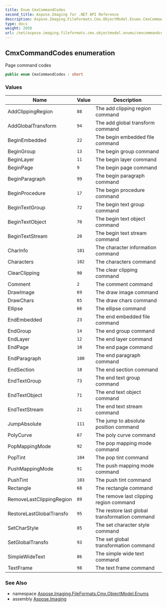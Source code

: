```yaml
---
title: Enum CmxCommandCodes
second_title: Aspose.Imaging for .NET API Reference
description: Aspose.Imaging.FileFormats.Cmx.ObjectModel.Enums.CmxCommandCodes enum. Page command codes
type: docs
weight: 2050
url: /net/aspose.imaging.fileformats.cmx.objectmodel.enums/cmxcommandcodes/
---
```

## CmxCommandCodes enumeration

Page command codes

```csharp
public enum CmxCommandCodes : short
```

### Values

| Name | Value | Description |
| --- | --- | --- |
| AddClippingRegion | `88` | The add clipping region command |
| AddGlobalTransform | `94` | The add global transform command |
| BeginEmbedded | `22` | The begin embedded file command |
| BeginGroup | `13` | The begin group command |
| BeginLayer | `11` | The begin layer command |
| BeginPage | `9` | The begin page command |
| BeginParagraph | `99` | The begin paragraph command |
| BeginProcedure | `17` | The begin procedure command |
| BeginTextGroup | `72` | The begin text group command |
| BeginTextObject | `70` | The begin text object command |
| BeginTextStream | `20` | The begin text stream command |
| CharInfo | `101` | The character information command |
| Characters | `102` | The characters command |
| ClearClipping | `90` | The clear clipping command |
| Comment | `2` | The comment command |
| DrawImage | `69` | The draw image command |
| DrawChars | `65` | The draw chars command |
| Ellipse | `66` | The ellipse command |
| EndEmbedded | `23` | The end embedded file command |
| EndGroup | `14` | The end group command |
| EndLayer | `12` | The end layer command |
| EndPage | `10` | The end page command |
| EndParagraph | `100` | The end paragraph command |
| EndSection | `18` | The end section command |
| EndTextGroup | `73` | The end text group command |
| EndTextObject | `71` | The end text object command |
| EndTextStream | `21` | The end text stream command |
| JumpAbsolute | `111` | The jump to absolute position command |
| PolyCurve | `67` | The poly curve command |
| PopMappingMode | `92` | The pop mapping mode command |
| PopTint | `104` | The pop tint command |
| PushMappingMode | `91` | The push mapping mode command |
| PushTint | `103` | The push tint command |
| Rectangle | `68` | The rectangle command |
| RemoveLastClippingRegion | `89` | The remove last clipping region command |
| RestoreLastGlobalTransfo | `95` | The restore last global transformation command |
| SetCharStyle | `85` | The set character style command |
| SetGlobalTransfo | `93` | The set global transformation command |
| SimpleWideText | `86` | The simple wide text command |
| TextFrame | `98` | The text frame command |

### See Also

* namespace [Aspose.Imaging.FileFormats.Cmx.ObjectModel.Enums](../../aspose.imaging.fileformats.cmx.objectmodel.enums/)
* assembly [Aspose.Imaging](../../)



